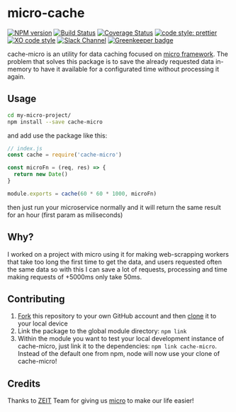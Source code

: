 # micro-cache
[![NPM version](https://img.shields.io/npm/v/cache-micro.svg)](https://www.npmjs.com/package/cache-micro)
[![Build Status](https://travis-ci.org/fmiras/cache-micro.svg?branch=master)](https://travis-ci.org/fmiras/cache-micro)
[![Coverage Status](https://coveralls.io/repos/github/fmiras/cache-micro/badge.svg?branch=master)](https://coveralls.io/github/fmiras/cache-micro?branch=master)
[![code style: prettier](https://img.shields.io/badge/code_style-prettier-ff69b4.svg?style=flat-square)](https://github.com/prettier/prettier)
[![XO code style](https://img.shields.io/badge/code_style-XO-5ed9c7.svg)](https://github.com/xojs/xo)
[![Slack Channel](http://zeit-slackin.now.sh/badge.svg)](https://zeit.chat/)
[![Greenkeeper badge](https://badges.greenkeeper.io/fmiras/cache-micro.svg)](https://greenkeeper.io/)

cache-micro is an utility for data caching focused on [micro framework](https://github.com/zeit/micro). The problem that solves this package is to save the already requested data in-memory to have it available for a configurated time without processing it again. 

## Usage

```bash
cd my-micro-project/
npm install --save cache-micro
```

and add use the package like this:

```javascript
// index.js
const cache = require('cache-micro')

const microFn = (req, res) => {
  return new Date()
}

module.exports = cache(60 * 60 * 1000, microFn)
```

then just run your microservice normally and it will return the same result for an hour (first param as miliseconds)

## Why?
I worked on a project with micro using it for making web-scrapping workers that take too long the first time to get the data, and users requested often the same data so with this I can save a lot of requests, processing and time making requests of +5000ms only take 50ms.

## Contributing

1. [Fork](https://help.github.com/articles/fork-a-repo/) this repository to your own GitHub account and then [clone](https://help.github.com/articles/cloning-a-repository/) it to your local device
2. Link the package to the global module directory: `npm link`
3. Within the module you want to test your local development instance of cache-micro, just link it to the dependencies: `npm link cache-micro`. Instead of the default one from npm, node will now use your clone of cache-micro!

## Credits

Thanks to [ZEIT](https://zeit.co) Team for giving us [micro](https://github.com/zeit/micro) to make our life easier!
